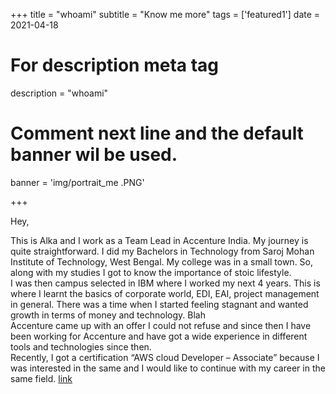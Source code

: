 +++
title = "whoami"
subtitle = "Know me more"
tags = ['featured1']
date = 2021-04-18

# For description meta tag
description = "whoami"

# Comment next line and the default banner wil be used.
banner = 'img/portrait_me   .PNG'

+++

Hey,

This is Alka and I work as a Team Lead in Accenture India. My journey is quite straightforward. I did my Bachelors in Technology from Saroj Mohan Institute of Technology, West Bengal. My college was in a small town. So, along with my studies I got to know the importance of stoic lifestyle. <br />
I was then campus selected in IBM where I worked my next 4 years. This is where I learnt the basics of corporate world, EDI, EAI, project management in general.   There was a time when I started feeling stagnant and wanted growth in terms of money and technology. <a name="abcd">Blah</a> <br />
Accenture came up with an offer I could not refuse and since then I have been working for Accenture and have got a wide experience in different tools and technologies since then. <br />
Recently, I got a certification “AWS cloud Developer – Associate” because I was interested in the same and I would like to continue with my career in the same field.
[link](#abcd)